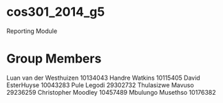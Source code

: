cos301_2014_g5
==============

Reporting Module

Group Members
==============
Luan van der Westhuizen 10134043
Handre Watkins 10115405
David EsterHuyse 10043283
Pule Legodi 29302732
Thulasizwe Mavuso 29236259
Christopher Moodley 10457489
Mbulungo Musethso 10176382
